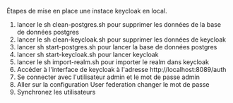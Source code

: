 Étapes de mise en place une instace keycloak en local.
1)  lancer le sh clean-postgres.sh pour supprimer les données de la base de données postgres
2) lancer le sh clean-keycloak.sh pour supprimer les données de keycloak
3) lancer sh start-postgres.sh pour lancer la base de données postgres
4) lancer sh start-keycloak.sh pour lancer keycloak
5) lancer le sh import-realm.sh pour importer le realm dans keycloak
6) Accéder à l'interface de keycloak à l'adresse http://localhost:8089/auth
7) Se connecter avec l'utilisateur admin et le mot de passe admin
8) Aller sur la configuration User federation changer le mot de passe
9) Synchronez les utilisateurs